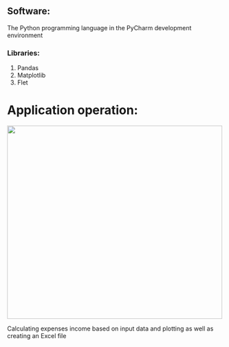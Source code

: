 ## Software:

The Python programming language in the 
PyCharm development environment

### Libraries:
  1. Pandas
  2. Matplotlib
  3. Flet

# Application operation:

<img src="https://github.com/Vanya737/Finance/assets/144817452/d4c64443-7aeb-400c-a2f6-28cb1b0de7fd" width="500" height="450">




Calculating expenses income based on input data and 
plotting as well as creating an Excel file
